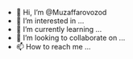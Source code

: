 - 👋 Hi, I’m @Muzaffarovozod
- 👀 I’m interested in ...
- 🌱 I’m currently learning ...
- 💞️ I’m looking to collaborate on ...
- 📫 How to reach me ...

<!---
Muzaffarovozod/Muzaffarovozod is a ✨ special ✨ repository because its `README.md` (this file) appears on your GitHub profile.
You can click the Preview link to take a look at your changes.
--->
